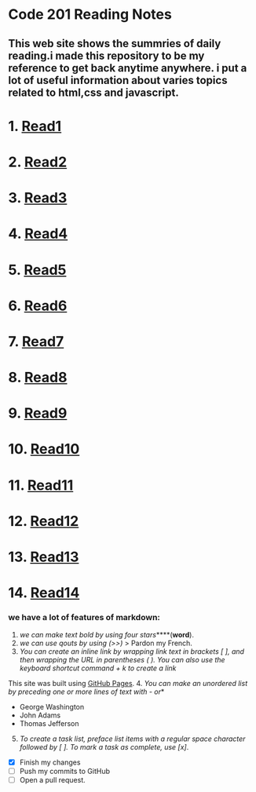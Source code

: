 # Code 201 Reading Notes
## This web site shows the summries of daily reading.i made this repository to be my reference to get back anytime anywhere. i put a lot of useful information about varies topics related to html,css and javascript.  

# 1. [Read1](./Read1.md) 
# 2. [Read2](./Read2.md) 
# 3. [Read3](./Read3.md) 
# 4. [Read4](./Read4.md) 
# 5. [Read5](./Read5.md) 
# 6. [Read6](./Read6.md) 
# 7. [Read7](./Read7.md) 
# 8. [Read8](./Read8.md) 
# 9. [Read9](./Read9.md) 
# 10. [Read10](./Read10.md) 
# 11. [Read11](./Read11.md) 
# 12. [Read12](./Read12.md) 
# 13. [Read13](./Read13.md) 
# 14. [Read14](./Read14.md) 

### we have a lot of features of markdown:
1. *we can make text bold by using four stars*****(**word**).
2. *we can use qouts by using (>>)*  > Pardon my French.
3. *You can create an inline link by wrapping link text in brackets [ ], and then wrapping the URL in parentheses ( ). You can also use the keyboard shortcut command + k to create a link*

This site was built using [GitHub Pages](https://pages.github.com/).
4. *You can make an unordered list by preceding one or more lines of text with - or**

- George Washington
- John Adams
- Thomas Jefferson
5. *To create a task list, preface list items with a regular space character followed by [ ]. To mark a task as complete, use [x]*.
- [x] Finish my changes
- [ ] Push my commits to GitHub
- [ ] Open a pull request.
